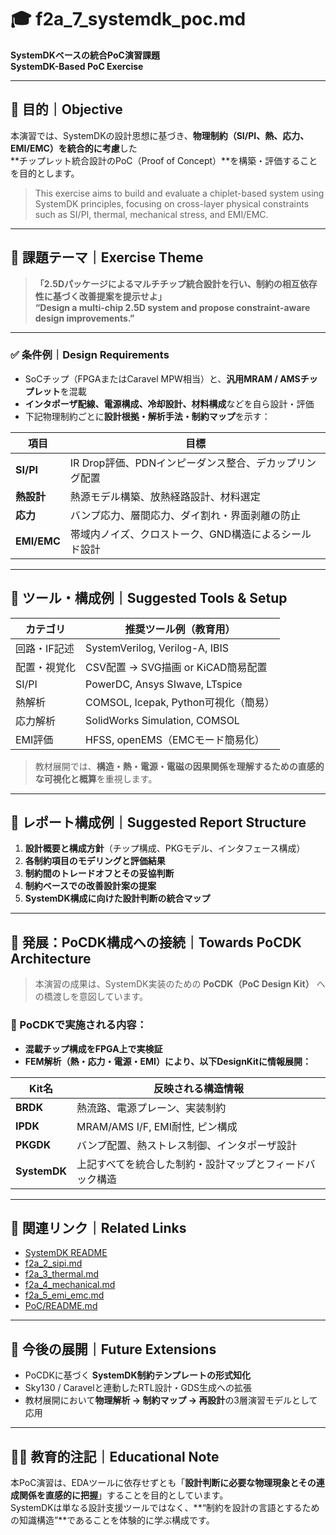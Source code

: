 # 🎓 f2a_7_systemdk_poc.md  
**SystemDKベースの統合PoC演習課題**  
**SystemDK-Based PoC Exercise**

---

## 📘 目的｜Objective

本演習では、SystemDKの設計思想に基づき、**物理制約（SI/PI、熱、応力、EMI/EMC）を統合的に考慮**した  
**チップレット統合設計のPoC（Proof of Concept）**を構築・評価することを目的とします。  

> This exercise aims to build and evaluate a chiplet-based system using SystemDK principles, focusing on cross-layer physical constraints such as SI/PI, thermal, mechanical stress, and EMI/EMC.

---

## 🧩 課題テーマ｜Exercise Theme

> **「2.5Dパッケージによるマルチチップ統合設計を行い、制約の相互依存性に基づく改善提案を提示せよ」**  
> **“Design a multi-chip 2.5D system and propose constraint-aware design improvements.”**

---

### ✅ 条件例｜Design Requirements

- SoCチップ（FPGAまたはCaravel MPW相当）と、**汎用MRAM / AMSチップレット**を混載
- **インタポーザ配線、電源構成、冷却設計、材料構成**などを自ら設計・評価
- 下記物理制約ごとに**設計根拠・解析手法・制約マップ**を示す：

| 項目 | 目標 |
|------|------|
| **SI/PI** | IR Drop評価、PDNインピーダンス整合、デカップリング配置 |
| **熱設計** | 熱源モデル構築、放熱経路設計、材料選定 |
| **応力** | バンプ応力、層間応力、ダイ割れ・界面剥離の防止 |
| **EMI/EMC** | 帯域内ノイズ、クロストーク、GND構造によるシールド設計 |

---

## 🧰 ツール・構成例｜Suggested Tools & Setup

| カテゴリ | 推奨ツール例（教育用） |
|----------|----------------------|
| 回路・IF記述 | SystemVerilog, Verilog-A, IBIS |
| 配置・視覚化 | CSV配置 → SVG描画 or KiCAD簡易配置 |
| SI/PI | PowerDC, Ansys SIwave, LTspice |
| 熱解析 | COMSOL, Icepak, Python可視化（簡易） |
| 応力解析 | SolidWorks Simulation, COMSOL |
| EMI評価 | HFSS, openEMS（EMCモード簡易化） |

> 教材展開では、**構造・熱・電源・電磁の因果関係を理解するための直感的な可視化と概算**を重視します。

---

## 📝 レポート構成例｜Suggested Report Structure

1. **設計概要と構成方針**（チップ構成、PKGモデル、インタフェース構成）
2. **各制約項目のモデリングと評価結果**
3. **制約間のトレードオフとその妥協判断**
4. **制約ベースでの改善設計案の提案**
5. **SystemDK構成に向けた設計判断の統合マップ**

---

## 🧪 発展：PoCDK構成への接続｜Towards PoCDK Architecture

> 本演習の成果は、SystemDK実装のための **PoCDK（PoC Design Kit）** への橋渡しを意図しています。

### 🔁 PoCDKで実施される内容：

- **混載チップ構成をFPGA上で実検証**
- **FEM解析（熱・応力・電源・EMI）により、以下DesignKitに情報展開：**

| Kit名 | 反映される構造情報 |
|-------|------------------|
| **BRDK** | 熱流路、電源プレーン、実装制約 |
| **IPDK** | MRAM/AMS I/F, EMI耐性, ピン構成 |
| **PKGDK** | バンプ配置、熱ストレス制御、インタポーザ設計 |
| **SystemDK** | 上記すべてを統合した制約・設計マップとフィードバック構造 |

---

## 🔗 関連リンク｜Related Links

- [SystemDK README](./README.md)
- [f2a_2_sipi.md](./f2a_2_sipi.md)
- [f2a_3_thermal.md](./f2a_3_thermal.md)
- [f2a_4_mechanical.md](./f2a_4_mechanical.md)
- [f2a_5_emi_emc.md](./f2a_5_emi_emc.md)
- [PoC/README.md](./PoC/README.md)

---

## 🧭 今後の展開｜Future Extensions

- PoCDKに基づく **SystemDK制約テンプレートの形式知化**
- Sky130 / Caravelと連動したRTL設計・GDS生成への拡張
- 教材展開において**物理解析 → 制約マップ → 再設計**の3層演習モデルとして応用

---

## 👨‍🏫 教育的注記｜Educational Note

本PoC演習は、EDAツールに依存せずとも「**設計判断に必要な物理現象とその連成関係を直感的に把握**」することを目的としています。  
SystemDKは単なる設計支援ツールではなく、**“制約を設計の言語とするための知識構造”**であることを体験的に学ぶ構成です。
